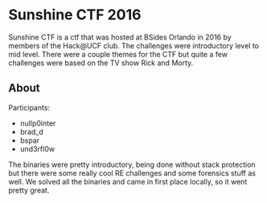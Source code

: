 Sunshine CTF 2016
=================
Sunshine CTF is a ctf that was hosted at BSides Orlando in 2016 by members of the Hack@UCF club. The challenges were introductory level to mid level. 
There were a couple themes for the CTF but quite a few challenges were based on the TV show Rick and Morty.

About
-----
Participants:
- nullp0inter
- brad_d
- bspar
- und3rfl0w

The binaries were pretty introductory, being done without stack protection but there were some really cool RE challenges and some forensics stuff as well. We solved all the binaries and came in first place locally, so it went pretty great.
